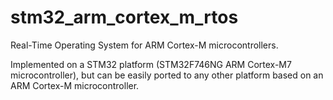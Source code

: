 # stm32_arm_cortex_m_rtos
Real-Time Operating System for ARM Cortex-M microcontrollers.

Implemented on a STM32 platform (STM32F746NG ARM Cortex-M7 microcontroller), but can be easily ported to any other platform based on an ARM Cortex-M microcontroller.
